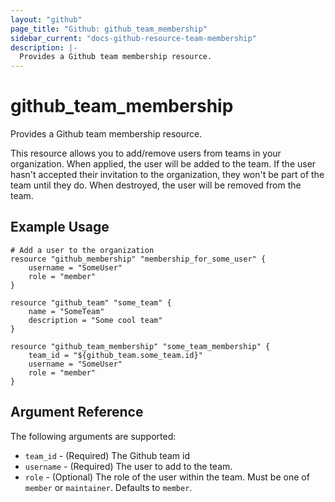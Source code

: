 ```yaml
---
layout: "github"
page_title: "Github: github_team_membership"
sidebar_current: "docs-github-resource-team-membership"
description: |-
  Provides a Github team membership resource.
---
```


# github\_team_membership

Provides a Github team membership resource.

This resource allows you to add/remove users from teams in your organization. When applied,
the user will be added to the team. If the user hasn't accepted their invitation to the 
organization, they won't be part of the team until they do. When
destroyed, the user will be removed from the team.

## Example Usage

```
# Add a user to the organization
resource "github_membership" "membership_for_some_user" {
    username = "SomeUser"
    role = "member"
}

resource "github_team" "some_team" {
	name = "SomeTeam"
	description = "Some cool team"
}

resource "github_team_membership" "some_team_membership" {
	team_id = "${github_team.some_team.id}"
	username = "SomeUser"
	role = "member"
}
```

## Argument Reference

The following arguments are supported:

* `team_id` - (Required) The Github team id
* `username` - (Required) The user to add to the team.
* `role` - (Optional) The role of the user within the team. 
            Must be one of `member` or `maintainer`. Defaults to `member`.
